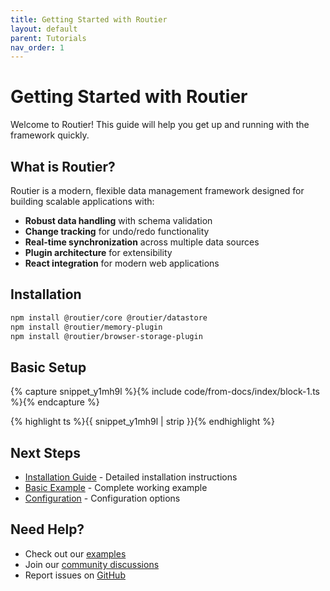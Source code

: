 ```yaml
---
title: Getting Started with Routier
layout: default
parent: Tutorials
nav_order: 1
---
```


# Getting Started with Routier

Welcome to Routier! This guide will help you get up and running with the framework quickly.

## What is Routier?

Routier is a modern, flexible data management framework designed for building scalable applications with:

- **Robust data handling** with schema validation
- **Change tracking** for undo/redo functionality
- **Real-time synchronization** across multiple data sources
- **Plugin architecture** for extensibility
- **React integration** for modern web applications

## Installation

```bash
npm install @routier/core @routier/datastore
npm install @routier/memory-plugin
npm install @routier/browser-storage-plugin
```

## Basic Setup

{% capture snippet_y1mh9l %}{% include code/from-docs/index/block-1.ts %}{% endcapture %}

{% highlight ts %}{{ snippet_y1mh9l | strip }}{% endhighlight %}

## Next Steps

- [Installation Guide](installation.md) - Detailed installation instructions
- [Basic Example](basic-example.md) - Complete working example
- [Configuration](configuration.md) - Configuration options

## Need Help?

- Check out our [examples](../examples/basic/README.md)
- Join our [community discussions](https://github.com/your-username/routier/discussions)
- Report issues on [GitHub](https://github.com/your-username/routier/issues)
